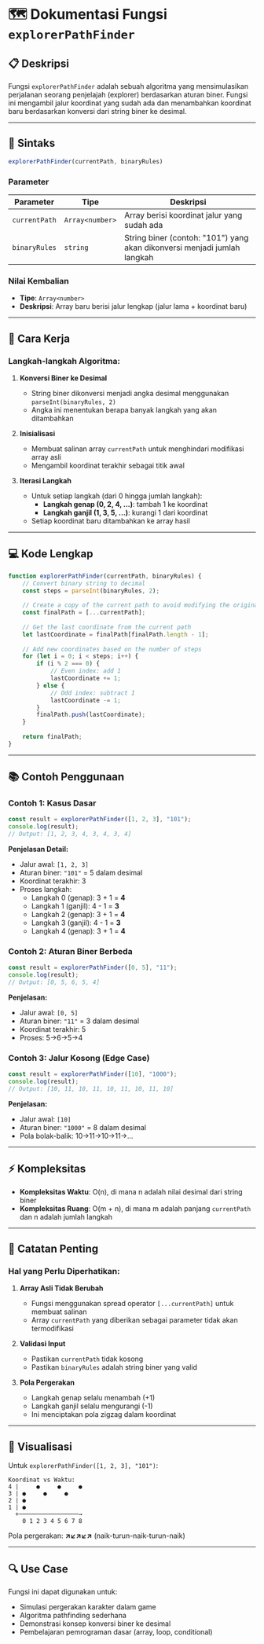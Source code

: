 # 🗺️ Dokumentasi Fungsi `explorerPathFinder`

## 📋 Deskripsi

Fungsi `explorerPathFinder` adalah sebuah algoritma yang mensimulasikan perjalanan seorang penjelajah (explorer) berdasarkan aturan biner. Fungsi ini mengambil jalur koordinat yang sudah ada dan menambahkan koordinat baru berdasarkan konversi dari string biner ke desimal.

---

## 🔧 Sintaks

```javascript
explorerPathFinder(currentPath, binaryRules)
```

### Parameter

| Parameter | Tipe | Deskripsi |
|-----------|------|-----------|
| `currentPath` | `Array<number>` | Array berisi koordinat jalur yang sudah ada |
| `binaryRules` | `string` | String biner (contoh: "101") yang akan dikonversi menjadi jumlah langkah |

### Nilai Kembalian

- **Tipe**: `Array<number>`
- **Deskripsi**: Array baru berisi jalur lengkap (jalur lama + koordinat baru)

---

## 🎯 Cara Kerja

### Langkah-langkah Algoritma:

1. **Konversi Biner ke Desimal**
   - String biner dikonversi menjadi angka desimal menggunakan `parseInt(binaryRules, 2)`
   - Angka ini menentukan berapa banyak langkah yang akan ditambahkan

2. **Inisialisasi**
   - Membuat salinan array `currentPath` untuk menghindari modifikasi array asli
   - Mengambil koordinat terakhir sebagai titik awal

3. **Iterasi Langkah**
   - Untuk setiap langkah (dari 0 hingga jumlah langkah):
     - **Langkah genap (0, 2, 4, ...)**: tambah 1 ke koordinat
     - **Langkah ganjil (1, 3, 5, ...)**: kurangi 1 dari koordinat
   - Setiap koordinat baru ditambahkan ke array hasil

---

## 💻 Kode Lengkap

```javascript
function explorerPathFinder(currentPath, binaryRules) {
    // Convert binary string to decimal
    const steps = parseInt(binaryRules, 2);
    
    // Create a copy of the current path to avoid modifying the original
    const finalPath = [...currentPath];
    
    // Get the last coordinate from the current path
    let lastCoordinate = finalPath[finalPath.length - 1];
    
    // Add new coordinates based on the number of steps
    for (let i = 0; i < steps; i++) {
        if (i % 2 === 0) {
            // Even index: add 1
            lastCoordinate += 1;
        } else {
            // Odd index: subtract 1
            lastCoordinate -= 1;
        }
        finalPath.push(lastCoordinate);
    }
    
    return finalPath;
}
```

---

## 📚 Contoh Penggunaan

### Contoh 1: Kasus Dasar

```javascript
const result = explorerPathFinder([1, 2, 3], "101");
console.log(result);
// Output: [1, 2, 3, 4, 3, 4, 3, 4]
```

**Penjelasan Detail:**
- Jalur awal: `[1, 2, 3]`
- Aturan biner: `"101"` = 5 dalam desimal
- Koordinat terakhir: 3
- Proses langkah:
  - Langkah 0 (genap): 3 + 1 = **4**
  - Langkah 1 (ganjil): 4 - 1 = **3**
  - Langkah 2 (genap): 3 + 1 = **4**
  - Langkah 3 (ganjil): 4 - 1 = **3**
  - Langkah 4 (genap): 3 + 1 = **4**

### Contoh 2: Aturan Biner Berbeda

```javascript
const result = explorerPathFinder([0, 5], "11");
console.log(result);
// Output: [0, 5, 6, 5, 4]
```

**Penjelasan:**
- Jalur awal: `[0, 5]`
- Aturan biner: `"11"` = 3 dalam desimal
- Koordinat terakhir: 5
- Proses: 5→6→5→4

### Contoh 3: Jalur Kosong (Edge Case)

```javascript
const result = explorerPathFinder([10], "1000");
console.log(result);
// Output: [10, 11, 10, 11, 10, 11, 10, 11, 10]
```

**Penjelasan:**
- Jalur awal: `[10]`
- Aturan biner: `"1000"` = 8 dalam desimal
- Pola bolak-balik: 10→11→10→11→...

---

## ⚡ Kompleksitas

- **Kompleksitas Waktu**: O(n), di mana n adalah nilai desimal dari string biner
- **Kompleksitas Ruang**: O(m + n), di mana m adalah panjang `currentPath` dan n adalah jumlah langkah

---

## 🚨 Catatan Penting

### Hal yang Perlu Diperhatikan:

1. **Array Asli Tidak Berubah**
   - Fungsi menggunakan spread operator `[...currentPath]` untuk membuat salinan
   - Array `currentPath` yang diberikan sebagai parameter tidak akan termodifikasi

2. **Validasi Input**
   - Pastikan `currentPath` tidak kosong
   - Pastikan `binaryRules` adalah string biner yang valid

3. **Pola Pergerakan**
   - Langkah genap selalu menambah (+1)
   - Langkah ganjil selalu mengurangi (-1)
   - Ini menciptakan pola zigzag dalam koordinat

---

## 🎨 Visualisasi

Untuk `explorerPathFinder([1, 2, 3], "101")`:

```
Koordinat vs Waktu:
4 |     ●     ●     ●
3 | ●     ●     ●
2 | ●
1 | ●
  +─────────────────→
    0 1 2 3 4 5 6 7 8
```

Pola pergerakan: **↗↙↗↙↗** (naik-turun-naik-turun-naik)

---

## 🔍 Use Case

Fungsi ini dapat digunakan untuk:
- Simulasi pergerakan karakter dalam game
- Algoritma pathfinding sederhana
- Demonstrasi konsep konversi biner ke desimal
- Pembelajaran pemrograman dasar (array, loop, conditional)
